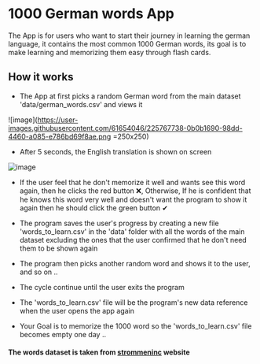 # 1000 German words App
The App is for users who want to start their journey in learning the german language, it contains the most common 1000 German words, its goal is to make learning and memorizing them easy through flash cards.

## How it works 
- The App at first picks a random German word from the main dataset 'data/german_words.csv' and views it

![image](https://user-images.githubusercontent.com/61654046/225767738-0b0b1690-98dd-4460-a085-e786bd69f8ae.png =250x250)


- After 5 seconds, the English translation is shown on screen


![image](https://user-images.githubusercontent.com/61654046/225767808-d740b56c-a149-4345-94a4-4fd197107638.png)


- If the user feel that he don't memorize it well and wants see this word again, then he clicks the red button ❌, 
  Otherwise, If he is confident that he knows this word very well and doesn't want the program to show it again then he should click the green button ✔

- The program saves the user's progress by creating a new file 'words_to_learn.csv' in the 'data' folder with all the words of the main dataset excluding the ones that the user confirmed that he don't need them to be shown again
- The program then picks another random word and shows it to the user, and so on ..
- The cycle continue until the user exits the program 
- The 'words_to_learn.csv' file will be the program's new data reference when the user opens the app again

- Your Goal is to memorize the 1000 word so the 'words_to_learn.csv' file becomes empty one day ..




#### The words dataset is taken from [strommeninc](https://strommeninc.com/1000-most-common-german-words-frequency-vocabulary/) website


